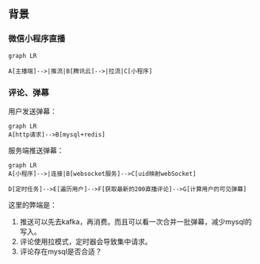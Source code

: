 ## 背景
### 微信小程序直播
```mermaid
graph LR

A[主播端]-->|推流|B[腾讯云]-->|拉流|C[小程序]
```

### 评论、弹幕
用户发送弹幕：
```mermaid
graph LR
A[http请求]-->B[mysql+redis]
```

服务端推送弹幕：
```mermaid
graph LR
A[小程序]-->|连接|B[websocket服务]-->C[uid映射webSocket]

D[定时任务]-->E[遍历用户]-->F[获取最新的200直播评论]-->G[计算用户的可见弹幕]
```

这里的弊端是：
1. 推送可以先去kafka，再消费。而且可以看一次合并一批弹幕，减少mysql的写入。
2. 评论使用拉模式，定时器会导致集中请求。
3. 评论存在mysql是否合适？
